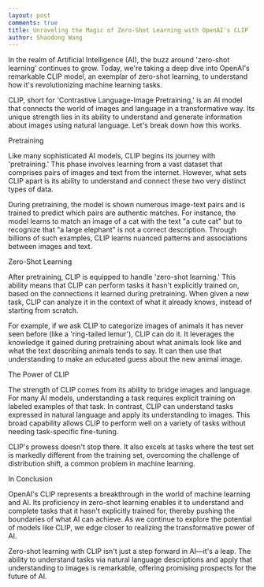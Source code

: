 ```yaml
---
layout: post
comments: true
title: Unraveling the Magic of Zero-Shot Learning with OpenAI's CLIP
author: Shaodong Wang
---
```

In the realm of Artificial Intelligence (AI), the buzz around 'zero-shot learning' continues to grow. Today, we're taking a deep dive into OpenAI's remarkable CLIP model, an exemplar of zero-shot learning, to understand how it's revolutionizing machine learning tasks.

CLIP, short for 'Contrastive Language-Image Pretraining,' is an AI model that connects the world of images and language in a transformative way. Its unique strength lies in its ability to understand and generate information about images using natural language. Let's break down how this works.

Pretraining

Like many sophisticated AI models, CLIP begins its journey with 'pretraining.' This phase involves learning from a vast dataset that comprises pairs of images and text from the internet. However, what sets CLIP apart is its ability to understand and connect these two very distinct types of data.

During pretraining, the model is shown numerous image-text pairs and is trained to predict which pairs are authentic matches. For instance, the model learns to match an image of a cat with the text "a cute cat" but to recognize that "a large elephant" is not a correct description. Through billions of such examples, CLIP learns nuanced patterns and associations between images and text.

Zero-Shot Learning

After pretraining, CLIP is equipped to handle 'zero-shot learning.' This ability means that CLIP can perform tasks it hasn't explicitly trained on, based on the connections it learned during pretraining. When given a new task, CLIP can analyze it in the context of what it already knows, instead of starting from scratch.

For example, if we ask CLIP to categorize images of animals it has never seen before (like a 'ring-tailed lemur'), CLIP can do it. It leverages the knowledge it gained during pretraining about what animals look like and what the text describing animals tends to say. It can then use that understanding to make an educated guess about the new animal image.

The Power of CLIP

The strength of CLIP comes from its ability to bridge images and language. For many AI models, understanding a task requires explicit training on labeled examples of that task. In contrast, CLIP can understand tasks expressed in natural language and apply its understanding to images. This broad capability allows CLIP to perform well on a variety of tasks without needing task-specific fine-tuning.

CLIP's prowess doesn't stop there. It also excels at tasks where the test set is markedly different from the training set, overcoming the challenge of distribution shift, a common problem in machine learning.

In Conclusion

OpenAI's CLIP represents a breakthrough in the world of machine learning and AI. Its proficiency in zero-shot learning enables it to understand and complete tasks that it hasn't explicitly trained for, thereby pushing the boundaries of what AI can achieve. As we continue to explore the potential of models like CLIP, we edge closer to realizing the transformative power of AI.

Zero-shot learning with CLIP isn't just a step forward in AI—it's a leap. The ability to understand tasks via natural language descriptions and apply that understanding to images is remarkable, offering promising prospects for the future of AI.

